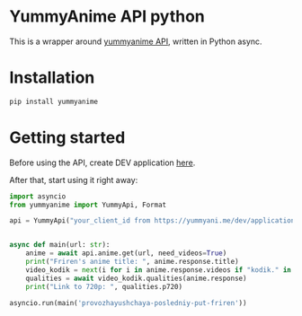 # YummyAnime API python

This is a wrapper around [yummyanime API](https://yummyani.me/api), written in Python async.

# Installation
```bash
pip install yummyanime
```

# Getting started
Before using the API, create DEV application [here](https://yummyani.me/dev/applications).

After that, start using it right away:

```python
import asyncio
from yummyanime import YummyApi, Format

api = YummyApi("your_client_id from https://yummyani.me/dev/applications", Format.JSON)


async def main(url: str):
    anime = await api.anime.get(url, need_videos=True)
    print("Friren's anime title: ", anime.response.title)
    video_kodik = next(i for i in anime.response.videos if "kodik." in i.iframe_url)
    qualities = await video_kodik.qualities(anime.response)
    print("Link to 720p: ", qualities.p720)

asyncio.run(main('provozhayushchaya-posledniy-put-friren'))
```
